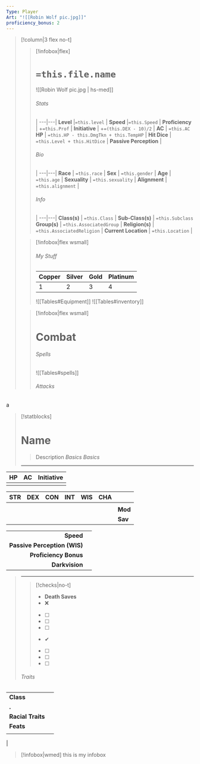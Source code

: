 ```yaml
---
Type: Player
Art: "![[Robin Wolf pic.jpg]]"
proficiency_bonus: 2
---
```

>[!column|3 flex no-t]
>> [!infobox|flex]
>> # `=this.file.name`
>> ![[Robin Wolf pic.jpg | hs-med]]
>> 
>> ###### Stats
>>  |
>> ---|---|
>> **Level** |`=this.level` |
>>  **Speed** |`=this.Speed` |
>> **Proficiency** | +`=this.Prof` |
>> **Initiative** | +`=(this.DEX - 10)/2` |
>> **AC** | `=this.AC`
>> **HP** | `=this.HP - this.DmgTkn + this.TempHP` |
>> **Hit Dice** | `=this.Level + this.HitDice`  |
>> **Passive Perception** |
>>  
>> ###### Bio
>>   |
>> ---|---|
>> **Race** | `=this.race` |
>> **Sex** | `=this.gender` |
>> **Age** | `=this.age` |
>> **Sexuality** | `=this.sexuality` |
>> **Alignment** | `=this.alignment` |
>> ###### Info
>>   |
>> ---|---|
>> **Class(s)** | `=this.Class` |
>> **Sub-Class(s)** | `=this.Subclass`
>> **Group(s)** | `=this.AssociatedGroup` |
>> **Religion(s)** | `=this.AssociatedReligion` |
>> **Current Location** | `=this.Location` |
>
>
> > [!infobox|flex wsmall]
>> ###### My Stuff
>> Copper | Silver | Gold | Platinum |
>> ---|---|---|---|
>> 1|2|3|4|
>> 
>> ![[Tables#Equipment]]
>> ![[Tables#inventory]]
>
>
>> [!infobox|flex wsmall]
>> # Combat
>> ###### Spells
>> ![[Tables#spells]]
>> ###### Attacks
>
>


a



> [!statblocks]
> # Name
> > Description
> *Basics*
> *Basics*
> 
> ---
| HP | AC | Initiative |
|:---:|:---:|:---:|
| | | |
>
| STR | DEX | CON | INT | WIS | CHA |  |
|:---:|:---:|:---:|:---:|:---:|:---:|:--- |
|  |  |  |  |  |  |  |
|  |  |  |  |  |  | **Mod** |
|  |  |  |  |  |  | **Sav** |
> 
|  |  |
| ---:|:--- |
| **Speed** |  |
| **Passive Perception (WIS)** |  |
| **Proficiency Bonus** |  |
| **Darkvision** |  |
>
> ---
>> [!checks|no-t] 
>> - **Death Saves**
>>	- ❌
>>	- [ ] 
>>	- [ ] 
>>	- [ ] 
>>	- ✔
>>	- [ ] 
>>	- [ ] 
>>	- [ ] 
>
> ###### Traits
|                   |     |
| ----------------- | --- |
| **Class**         |     |
| **.**             |     |
| **Racial Traits** |     |
| **Feats**         |     |
|                   |     |
| 



>[!infobox|wmed]
>this is my infobox